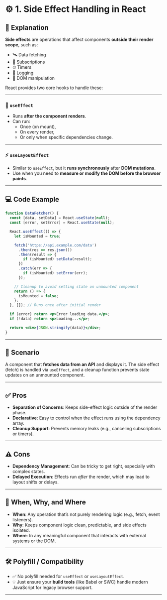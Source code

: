 
# ⚙️ 1. Side Effect Handling in React

## 📖 Explanation

**Side effects** are operations that affect components **outside their render scope**, such as:

- 🛰 Data fetching  
- 🔔 Subscriptions  
- ⏱ Timers  
- 📝 Logging  
- 📏 DOM manipulation  

React provides two core hooks to handle these:

---

### 🔁 `useEffect`

- Runs **after the component renders**.
- Can run:
  - Once (on mount),
  - On every render,
  - Or only when specific dependencies change.

---

### ⚡ `useLayoutEffect`

- Similar to `useEffect`, but it **runs synchronously** after **DOM mutations**.
- Use when you need to **measure or modify the DOM before the browser paints**.

---

## 💻 Code Example

```jsx
function DataFetcher() {
  const [data, setData] = React.useState(null);
  const [error, setError] = React.useState(null);

  React.useEffect(() => {
    let isMounted = true;

    fetch('https://api.example.com/data')
      .then(res => res.json())
      .then(result => {
        if (isMounted) setData(result);
      })
      .catch(err => {
        if (isMounted) setError(err);
      });

    // Cleanup to avoid setting state on unmounted component
    return () => {
      isMounted = false;
    };
  }, []); // Runs once after initial render

  if (error) return <p>Error loading data.</p>;
  if (!data) return <p>Loading...</p>;

  return <div>{JSON.stringify(data)}</div>;
}
```

---

## 🧩 Scenario

A component that **fetches data from an API** and displays it. The side effect (fetch) is handled via `useEffect`, and a cleanup function prevents state updates on an unmounted component.

---

## ✅ Pros

- **Separation of Concerns**: Keeps side-effect logic outside of the render phase.
- **Declarative**: Easy to control when the effect runs using the dependency array.
- **Cleanup Support**: Prevents memory leaks (e.g., canceling subscriptions or timers).

---

## ⚠️ Cons

- **Dependency Management**: Can be tricky to get right, especially with complex states.
- **Delayed Execution**: Effects run *after* the render, which may lead to layout shifts or delays.

---

## 📌 When, Why, and Where

- **When**: Any operation that’s not purely rendering logic (e.g., fetch, event listeners).
- **Why**: Keeps component logic clean, predictable, and side effects isolated.
- **Where**: In any meaningful component that interacts with external systems or the DOM.

---

## 🛠 Polyfill / Compatibility

- ✅ No polyfill needed for `useEffect` or `useLayoutEffect`.
- 💡 Just ensure your **build tools** (like Babel or SWC) handle modern JavaScript for legacy browser support.

---
